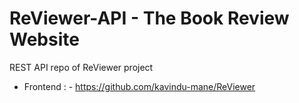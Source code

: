 # ReViewer-API - The Book Review Website

REST API repo of ReViewer project
  * Frontend : - https://github.com/kavindu-mane/ReViewer
 
